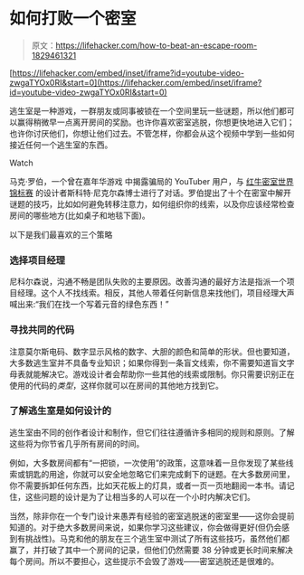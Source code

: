 # 如何打败一个密室

> 原文：<https://lifehacker.com/how-to-beat-an-escape-room-1829461321>

 [https://lifehacker.com/embed/inset/iframe?id=youtube-video-zwgaTYOx0RI&start=0](https://lifehacker.com/embed/inset/iframe?id=youtube-video-zwgaTYOx0RI&start=0) 

逃生室是一种游戏，一群朋友或同事被锁在一个空间里玩一些谜题，所以他们都可以赢得稍微早一点离开房间的奖励。也许你喜欢密室逃脱，你想更快地进入它们；也许你讨厌他们，你想让他们过去。不管怎样，你都会从这个视频中学到一些如何接近任何一个逃生室的东西。

Watch

马克·罗伯，一个曾在嘉年华游戏 中揭露骗局的 YouTuber 用户，与 [红牛密室世界锦标赛](https://mindgamers.redbull.com/escape/en-US) 的设计者斯科特·尼克尔森博士进行了对话。罗伯提出了十个在密室中解开谜题的技巧，比如如何避免转移注意力，如何组织你的线索，以及你应该经常检查房间的哪些地方(比如桌子和地毯下面)。

以下是我们最喜欢的三个策略

### 选择项目经理

尼科尔森说，沟通不畅是团队失败的主要原因。改善沟通的最好方法是指派一个项目经理。这个人不找线索。相反，其他人带着任何新信息来找他们，项目经理大声喊出来:“我们在找一个写着元音的绿色东西！”

### 寻找共同的代码

注意莫尔斯电码、数字显示风格的数字、大胆的颜色和简单的形状。但也要知道，大多数逃生室并不具备专业知识；如果你得到一条盲文线索，你不需要知道盲文字母表就能解决它。游戏设计者会帮助你一些其他的线索或限制。你只需要识别正在使用的代码的*类型*，这样你就可以在房间的其他地方找到它。

### 了解逃生室是如何设计的

逃生室由不同的创作者设计和制作，但它们往往遵循许多相同的规则和原则。了解这些将为你节省几乎所有房间的时间。

例如，大多数房间都有“一把锁，一次使用”的政策，这意味着一旦你发现了某些线索或钥匙的用途，你就可以安全地忽略它们来完成剩下的谜题。在大多数房间里，你不需要拆卸任何东西，比如天花板上的灯具，或者一页一页地翻阅一本书。请记住，这些问题的设计是为了让相当多的人可以在一个小时内解决它们。

当然，除非你在一个专门设计来愚弄有经验的密室逃脱迷的密室里——这你会提前知道的。对于绝大多数房间来说，如果你学习这些建议，你会做得更好(但仍会感到有挑战性)。马克和他的朋友在三个逃生室中测试了所有这些技巧，虽然他们都赢了，并打破了其中一个房间的记录，但他们仍然需要 38 分钟或更长时间来解决每个房间。所以不要担心，这些提示不会毁了游戏——密室逃脱还是很难的。